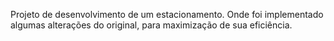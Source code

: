 Projeto de desenvolvimento de um estacionamento. Onde foi implementado algumas alterações do original, para maximização de sua eficiência.

